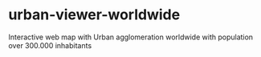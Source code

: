 # urban-viewer-worldwide
Interactive web map with Urban agglomeration worldwide with population over 300.000 inhabitants
